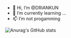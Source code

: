 - 👋 Hi, I’m @DRIANKUN
- 🌱 I’m currently learning ...
- 📫 I’m not progamming


<!---
DRIANKUN/DRIANKUN is a ✨ special ✨ repository because its `README.md` (this file) appears on your GitHub profile.
You can click the Preview link to take a look at your changes.
--->


![Anurag's GitHub stats](https://github-readme-stats.vercel.app/api?username=DRIANKUN&show_icons=true&theme=radical)
